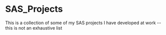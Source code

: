 # SAS_Projects

This is a collection of some of my SAS projects I have developed at work -- this is not an exhaustive list 
